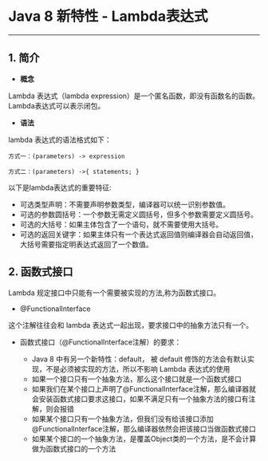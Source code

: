 # Java 8 新特性 - Lambda表达式
---

## 1. 简介

*  **概念**

Lambda 表达式（lambda expression）是一个匿名函数，即没有函数名的函数。Lambda表达式可以表示闭包。

*  **语法**

lambda 表达式的语法格式如下：
```
方式一：(parameters) -> expression

方式二：(parameters) ->{ statements; }
```

以下是lambda表达式的重要特征:

- 可选类型声明：不需要声明参数类型，编译器可以统一识别参数值。
- 可选的参数圆括号：一个参数无需定义圆括号，但多个参数需要定义圆括号。
- 可选的大括号：如果主体包含了一个语句，就不需要使用大括号。
- 可选的返回关键字：如果主体只有一个表达式返回值则编译器会自动返回值，大括号需要指定明表达式返回了一个数值。

## 2. 函数式接口

Lambda 规定接口中只能有一个需要被实现的方法,称为函数式接口。

* @FunctionalInterface

这个注解往往会和 lambda 表达式一起出现，要求接口中的抽象方法只有一个。 

* 函数式接口（@FunctionalInterface注解）的要求：

    * Java 8 中有另一个新特性：default， 被 default 修饰的方法会有默认实现，不是必须被实现的方法，所以不影响 Lambda 表达式的使用
    * 如果一个接口只有一个抽象方法，那么这个接口就是一个函数式接口
    * 如果我们在某个接口上声明了@FunctionalInterface注解，那么编译器就会安装函数式接口要求这接口，如果不满足只有一个抽象方法的接口有注解，则会报错
    * 如果某个接口只有一个抽象方法，但我们没有给该接口添加@FunctionalInterface注解，那么编译器依然会把该接口当做函数式接口
    * 如果某个接口的一个抽象方法，是覆盖Object类的一个方法，是不会计算做为函数式接口的一个方法